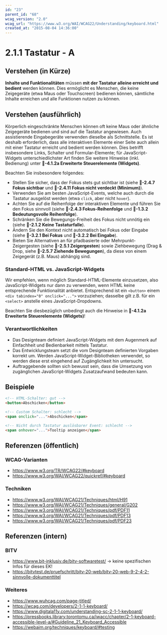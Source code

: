 ```yaml
---
id: "23"
parent_id: "68"
wcag_version: "2.0"
wcag_url: "https://www.w3.org/WAI/WCAG22/Understanding/keyboard.html"
created_at: "2015-08-04 14:36:00"
---
```


# 2.1.1 Tastatur - A

## Verstehen (in Kürze)

**Inhalte und Funktionalitäten** müssen **mit der Tastatur alleine erreicht und bedient** werden können. Dies ermöglicht es Menschen, die keine Zeigegeräte (etwa Maus oder Touchscreen) bedienen können, sämtliche Inhalte erreichen und alle Funktionen nutzen zu können.

## Verstehen (ausführlich)

Körperlich eingeschränkte Menschen können oft keine Maus oder ähnliche Zeigegeräte bedienen und sind auf die Tastatur angewiesen. Auch assistierende Eingabegeräte verwenden dieselbe als Schnittstelle. Es ist deshalb erforderlich, dass alle interaktiven Elemente einer Seite auch allein mit einer Tastatur erreicht und bedient werden können. Dies betrifft insbesondere Links, Schalter und Formular-Elemente; für JavaScript-Widgets unterschiedlichster Art finden Sie weitere Hinweise (inkl. Bedienung) unter **📜-4.1.2a Erweiterte Steuerelemente (Widgets)**.

Beachten Sie insbesondere folgendes:

- Stellen Sie sicher, dass der Fokus stets gut sichtbar ist (siehe **📜-2.4.7 Fokus sichtbar** und **📜-2.4.11 Fokus nicht verdeckt (Minimum)**).
- Verwenden Sie am besten JavaScript-Events, welche auch durch die Tastatur ausgelöst werden (etwa `click`, aber nicht `hover`).
- Achten Sie auf die Reihenfolge der interaktiven Elemente und führen Sie den Fokus sinnvoll (siehe **📜-2.4.3 Fokus-Reihenfolge** und **📜-1.3.2 Bedeutungsvolle Reihenfolge**).
- Schränken Sie die Bewegungs-Freiheit des Fokus nicht unnötig ein (siehe **📜-2.1.2 Keine Tastaturfalle**).
- Ändern Sie den Kontext nicht automatisch bei Fokus oder Eingabe (siehe **📜-3.2.1 Bei Fokus** und **📜-3.2.2 Bei Eingabe**).
- Bieten Sie Alternativen an für pfadbasierte oder Mehrpunkt-Zeigergesten (siehe **📜-2.5.1 Zeigergesten**) sowie Ziehbewegung (Drag & Drop, siehe **📜-2.5.7 Ziehende Bewegungen**), da diese von einem Zeigegerät (z.B. Maus) abhängig sind.

### Standard-HTML vs. JavaScript-Widgets

Wir empfehlen, wenn möglich Standard-HTML-Elemente einzusetzen, also JavaScript-Widgets nur dann zu verwenden, wenn HTML keine entsprechende Funktionalität anbietet. Entsprechend ist ein `<button>` einem `<div tabindex="0" onclick="...">` vorzuziehen; dasselbe gilt z.B. für ein `<select>` anstelle eines JavaScript-Dropdowns.

Beachten Sie diesbezüglich unbedingt auch die Hinweise in **📜-4.1.2a Erweiterte Steuerelemente (Widgets)**!

### Verantwortlichkeiten

- Das Designteam definiert JavaScript-Widgets mit dem Augenmerk auf Einfachheit und Bedienbarkeit mittels Tastatur.
- Das Entwicklungsteam setzt die vom Designteam definierten Vorgaben korrekt um. Werden JavaScript-Widget-Bibliotheken verwendet, so werden diese erst eingehend auf Zugänglichkeit hin untersucht.
- Auftraggebende sollten sich bewusst sein, dass die Umsetzung von zugänglichen JavaScript-Widgets Zusatzaufwand bedeuten kann.

## Beispiele

```html
<!-- HTML-Schalter: gut -->
<button>Abschicken</button>

<!-- Custom Schalter: schlecht -->
<span onclick="...">Abschicken</span>

<!-- Nicht durch Tastatur auslösbarer Event: schlecht -->
<span onhover="...">Tooltip anzeigen</span>
```

## Referenzen (öffentlich)

### WCAG-Varianten

- <https://www.w3.org/TR/WCAG22/#keyboard>
- <https://www.w3.org/WAI/WCAG22/quickref/#keyboard>

### Techniken

- <https://www.w3.org/WAI/WCAG21/Techniques/html/H91>
- <https://www.w3.org/WAI/WCAG21/Techniques/general/G202>
- <https://www.w3.org/WAI/WCAG21/Techniques/pdf/PDF11>
- <https://www.w3.org/WAI/WCAG21/Techniques/pdf/PDF13>
- <https://www.w3.org/WAI/WCAG21/Techniques/pdf/PDF23>

## Referenzen (intern)

### BITV

- <https://www.bit-inklusiv.de/bitv-softwaretest/> → keine spezifischen Infos für dieses EK!
- <https://bitvtest.de/pruefschritt/bitv-20-web/bitv-20-web-9-2-4-2-sinnvolle-dokumenttitel>

### Weiteres

- <https://www.wuhcag.com/page-titled/>
- <https://wcag.com/developers/2-1-1-keyboard/>
- <https://www.digitala11y.com/understanding-sc-2-1-1-keyboard/>
- <https://pressbooks.library.torontomu.ca/iwacc/chapter/2-1-keyboard-accessible-level-a/#Guideline_21_Keyboard_Accessible>
- <https://webaim.org/techniques/keyboard/#testing>